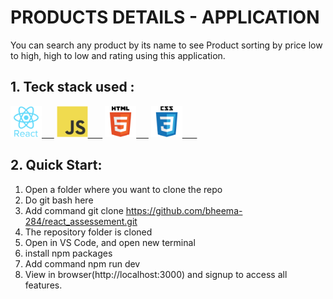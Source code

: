 # PRODUCTS DETAILS - APPLICATION
You can search any product by its name to see Product sorting by price low to high, high to low and rating using this application.


## 1. Teck stack used :

 <a href="https://reactjs.org/" target="_blank"> <img src="https://raw.githubusercontent.com/devicons/devicon/master/icons/react/react-original-wordmark.svg" alt="react" width="50" height="50"/>&nbsp;&nbsp;&nbsp;&nbsp;&nbsp;</a>
    <a href="https://developer.mozilla.org/en-US/docs/Web/JavaScript" target="_blank"> <img src="https://raw.githubusercontent.com/devicons/devicon/master/icons/javascript/javascript-original.svg" alt="javascript" width="50" height="50"/> &nbsp;&nbsp;&nbsp;&nbsp;&nbsp;</a> 
   <a href="https://www.w3.org/html/" target="_blank"> <img src="https://raw.githubusercontent.com/devicons/devicon/master/icons/html5/html5-original-wordmark.svg" alt="html5" width="50" height="50"/>&nbsp;&nbsp;&nbsp;&nbsp;&nbsp;</a>
  <a href="https://www.w3schools.com/css/" target="_blank"> <img src="https://raw.githubusercontent.com/devicons/devicon/master/icons/css3/css3-original-wordmark.svg" alt="css3" width="50" height="50"/> &nbsp;&nbsp;&nbsp;&nbsp;&nbsp;</a>    


## 2. Quick Start:

1. Open a folder where you want to clone the repo
2. Do git bash here
3. Add command git clone https://github.com/bheema-284/react_assessement.git
4. The repository folder is cloned
5. Open in VS Code, and open new terminal
6. install npm packages
7. Add command npm run dev
8. View in browser(http://localhost:3000) and signup to access all features.

